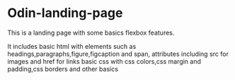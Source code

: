 # Odin-landing-page
This is a landing page with some basics flexbox features.

It includes basic html with elements such as headings,paragraphs,figure,figcaption and span, attributes including src for images and href for links basic css with css colors,css margin and padding,css borders and other basics

